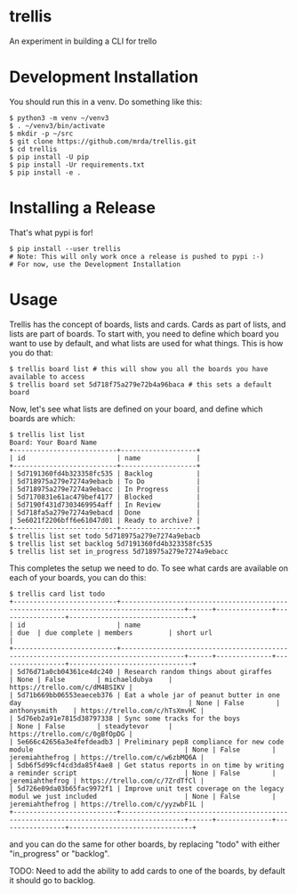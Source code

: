 trellis
=======
An experiment in building a CLI for trello

Development Installation
========================

You should run this in a venv. Do something like this:

```
$ python3 -m venv ~/venv3
$ . ~/venv3/bin/activate
$ mkdir -p ~/src
$ git clone https://github.com/mrda/trellis.git
$ cd trellis
$ pip install -U pip
$ pip install -Ur requirements.txt
$ pip install -e .
```

Installing a Release
====================

That's what pypi is for!

```
$ pip install --user trellis
# Note: This will only work once a release is pushed to pypi :-)
# For now, use the Development Installation
```

Usage
=====
Trellis has the concept of boards, lists and cards.  Cards as part of lists, and lists are part of boards.  To start with, you need to define which board you want to use by default, and what lists are used for what things.  This is how you do that:
```
$ trellis board list # this will show you all the boards you have available to access
$ trellis board set 5d718f75a279e72b4a96baca # this sets a default board
```
Now, let's see what lists are defined on your board, and define which boards are which:
```
$ trellis list list
Board: Your Board Name
+--------------------------+-------------------+
| id                       | name              |
+--------------------------+-------------------+
| 5d7191360fd4b323358fc535 | Backlog           |
| 5d718975a279e7274a9ebacb | To Do             |
| 5d718975a279e7274a9ebacc | In Progress       |
| 5d7170831e61ac479bef4177 | Blocked           |
| 5d7190f431d7303469954aff | In Review         |
| 5d718fa5a279e7274a9ebacd | Done              |
| 5e6021f2206bff6e61047d01 | Ready to archive? |
+--------------------------+-------------------+
$ trellis list set todo 5d718975a279e7274a9ebacb
$ trellis list set backlog 5d7191360fd4b323358fc535
$ trellis list set in_progress 5d718975a279e7274a9ebacc
```
This completes the setup we need to do.  To see what cards are available on each of your boards, you can do this:
```
$ trellis card list todo
+--------------------------+--------------------------------------------------------------------------------------+------+--------------+-----------------+-------------------------------+
| id                       | name                                                                                 | due  | due complete | members         | short url                     |
+--------------------------+--------------------------------------------------------------------------------------+------+--------------+-----------------+-------------------------------+
| 5d76d71a0cb04361ce4dc240 | Research random things about giraffes                                                | None | False        | michaeldubya    | https://trello.com/c/dM4BSIKV |
| 5d71b669bb06553eaeceb376 | Eat a whole jar of peanut butter in one day                                          | None | False        | anthonysmith    | https://trello.com/c/hTsXmvHC |
| 5d76eb2a91e7815d38797338 | Sync some tracks for the boys                                                        | None | False        | steadytevor     | https://trello.com/c/0gBfOpDG |
| 5e666c42656a3e4fefdeadb3 | Preliminary pep8 compliance for new code module                                      | None | False        | jeremiahthefrog | https://trello.com/c/w6zbMQ6A |
| 5db6f5d99cf4cd3da85f4ae8 | Get status reports in on time by writing a reminder script                           | None | False        | jeremiahthefrog | https://trello.com/c/7ZrdTfCl |
| 5d726e09da03b65fac9972f1 | Improve unit test coverage on the legacy modul we just included                      | None | False        | jeremiahthefrog | https://trello.com/c/yyzwbF1L |
+--------------------------+--------------------------------------------------------------------------------------+------+--------------+-----------------+-------------------------------+
```
and you can do the same for other boards, by replacing "todo" with either "in_progress" or "backlog".

TODO: Need to add the ability to add cards to one of the boards, by default it should go to backlog.
